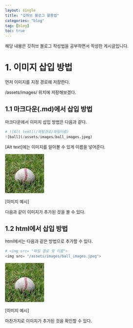 ```yaml
---
layout: single
title: "깃허브 블로그 활용법"
categories: "blog"
tag: [blog]
toc: true
---
```


해당 내용은 깃허브 블로그 작성법을 공부하면서 작성한 게시글입니다.



# 1. 이미지 삽입 방법
먼저 이미지를 지정 경로에 저장한다.

/assets/images/ 위치에 저장해보겠다.

## 1.1 마크다운(.md)에서 삽입 방법
마크다운에서 이미지 삽입 방법은 다음과 같다.
```python
# ![Alt text](/파일경로/파일이름)
![ball](/assets/images/ball_images.jpeg)
```
[Alt text]에는 이미지를 알아볼 수 있게 이름을 넣어준다.

![ball](/assets/images/ball_images.jpeg)

[이미지 예시]

다음과 같이 이미지가 추가된 것을 볼 수 있다.


## 1.2 html에서 삽입 방법
html에서는 다음과 같은 방법으로 추가할 수 있다.
```python
# <img src= "파일 경로 및 이름">
<img src= "/assets/images/ball_images.jpeg"> 
```
<img src= "/assets/images/ball_images.jpeg">

[이미지 예시]

마찬가지로 이미지가 추가된 것을 확인할 수 있다.
